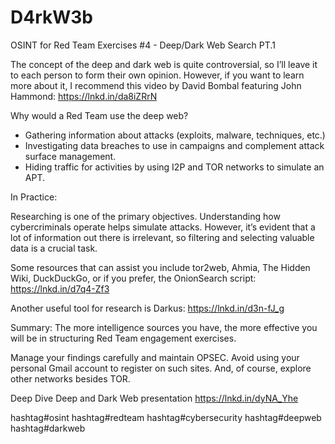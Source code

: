 # D4rkW3b
OSINT for Red Team Exercises #4 - Deep/Dark Web Search PT.1

The concept of the deep and dark web is quite controversial, so I’ll leave it to each person to form their own opinion. However, if you want to learn more about it, I recommend this video by David Bombal featuring John Hammond:
https://lnkd.in/da8iZRrN

Why would a Red Team use the deep web?
- Gathering information about attacks (exploits, malware, techniques, etc.)
- Investigating data breaches to use in campaigns and complement attack surface management.
- Hiding traffic for activities by using I2P and TOR networks to simulate an APT.

In Practice:

Researching is one of the primary objectives. Understanding how cybercriminals operate helps simulate attacks. However, it’s evident that a lot of information out there is irrelevant, so filtering and selecting valuable data is a crucial task.

Some resources that can assist you include tor2web, Ahmia, The Hidden Wiki, DuckDuckGo, or if you prefer, the OnionSearch script:
https://lnkd.in/d7q4-Zf3

Another useful tool for research is Darkus:
https://lnkd.in/d3n-fJ_g

Summary:
The more intelligence sources you have, the more effective you will be in structuring Red Team engagement exercises.

Manage your findings carefully and maintain OPSEC. Avoid using your personal Gmail account to register on such sites. And, of course, explore other networks besides TOR.

Deep Dive Deep and Dark Web presentation 
https://lnkd.in/dyNA_Yhe

hashtag#osint hashtag#redteam hashtag#cybersecurity hashtag#deepweb hashtag#darkweb

